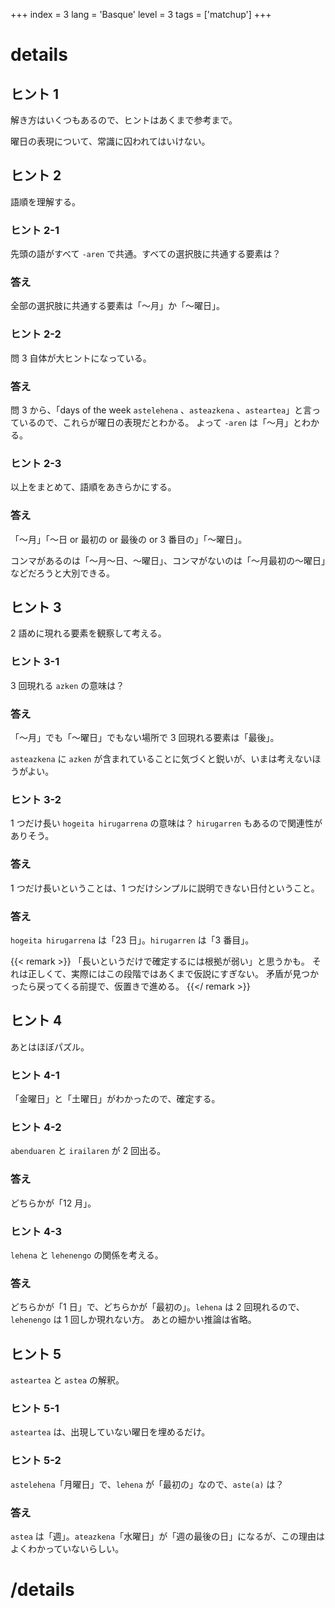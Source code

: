 +++
index = 3
lang = 'Basque'
level = 3
tags = ['matchup']
+++

# details

## ヒント 1

解き方はいくつもあるので、ヒントはあくまで参考まで。

曜日の表現について、常識に囚われてはいけない。

## ヒント 2

語順を理解する。

### ヒント 2-1

先頭の語がすべて `-aren` で共通。すべての選択肢に共通する要素は？

### 答え

全部の選択肢に共通する要素は「～月」か「～曜日」。

### ヒント 2-2

問 3 自体が大ヒントになっている。

### 答え

問 3 から、「days of the week `astelehena` 、`asteazkena` 、`asteartea`」と言っているので、これらが曜日の表現だとわかる。
よって `-aren` は「～月」とわかる。

### ヒント 2-3

以上をまとめて、語順をあきらかにする。

### 答え

「～月」「～日 or 最初の or 最後の or 3 番目の」「～曜日」。

コンマがあるのは「～月～日、～曜日」、コンマがないのは「～月最初の～曜日」などだろうと大別できる。

## ヒント 3

2 語めに現れる要素を観察して考える。

### ヒント 3-1

3 回現れる `azken` の意味は？

### 答え
「～月」でも「～曜日」でもない場所で 3 回現れる要素は「最後」。

`asteazkena` に `azken` が含まれていることに気づくと鋭いが、いまは考えないほうがよい。

### ヒント 3-2

1 つだけ長い `hogeita hirugarrena` の意味は？ `hirugarren` もあるので関連性がありそう。

### 答え

1 つだけ長いということは、1 つだけシンプルに説明できない日付ということ。

### 答え
`hogeita hirugarrena` は「23 日」。`hirugarren` は「3 番目」。

{{< remark >}}
「長いというだけで確定するには根拠が弱い」と思うかも。
それは正しくて、実際にはこの段階ではあくまで仮説にすぎない。
矛盾が見つかったら戻ってくる前提で、仮置きで進める。
{{</ remark >}}

## ヒント 4

あとはほぼパズル。

### ヒント 4-1
「金曜日」と「土曜日」がわかったので、確定する。

### ヒント 4-2
`abenduaren` と `irailaren` が 2 回出る。

### 答え
どちらかが「12 月」。

### ヒント 4-3
`lehena` と `lehenengo` の関係を考える。

### 答え
どちらかが「1 日」で、どちらかが「最初の」。`lehena` は 2 回現れるので、`lehenengo` は 1 回しか現れない方。
あとの細かい推論は省略。

## ヒント 5
`asteartea` と `astea` の解釈。

### ヒント 5-1

`asteartea` は、出現していない曜日を埋めるだけ。

### ヒント 5-2

`astelehena`「月曜日」で、`lehena` が「最初の」なので、`aste(a)` は？

### 答え

`astea` は「週」。`ateazkena`「水曜日」が「週の最後の日」になるが、この理由はよくわかっていないらしい。

# /details
